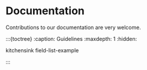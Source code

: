 # Documentation

Contributions to our documentation are very welcome. 

:::{toctree}
:caption: Guidelines
:maxdepth: 1
:hidden:

kitchensink
field-list-example

:::
